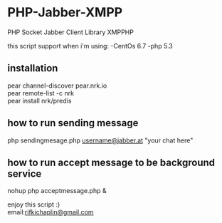 # PHP-Jabber-XMPP
PHP Socket Jabber Client Library XMPPHP

this script support when i'm using:
-CentOs 6.7
-php 5.3

installation
-------------
pear channel-discover pear.nrk.io <br>
pear remote-list -c nrk <br>
pear install nrk/predis

how to run sending message
---------------------------
php sendingmesage.php username@jabber.at "your chat here"

how to run accept message to be background service
---------------------------------------------------
nohup php acceptmessage.php &

enjoy this script :) <br>
email:rifkichaplin@gmail.com
